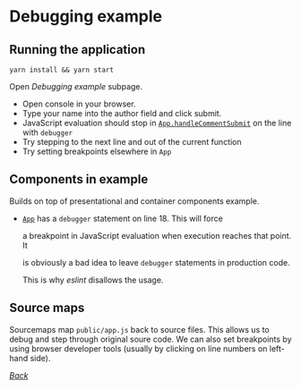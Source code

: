 # Debugging example

## Running the application

```text
yarn install && yarn start
```

Open _Debugging example_ subpage.

* Open console in your browser.
* Type your name into the author field and click submit.
* JavaScript evaluation should stop in [`App.handleCommentSubmit`](https://github.com/urmastalimaa/interactive_frontend_development_2018/tree/cdb4bae60178ff8cb84deb048ae3ba7f93a069f5/lecture_3/src/debugging/App.js#L18) on the line with `debugger`
* Try stepping to the next line and out of the current function
* Try setting breakpoints elsewhere in `App`

## Components in example

Builds on top of presentational and container components example.

* [`App`](https://github.com/urmastalimaa/interactive_frontend_development_2018/tree/cdb4bae60178ff8cb84deb048ae3ba7f93a069f5/lecture_3/src/debugging/App.js#L18) has a `debugger` statement on line 18. This will force

  a breakpoint in JavaScript evaluation when execution reaches that point. It

  is obviously a bad idea to leave `debugger` statements in production code.

  This is why _eslint_ disallows the usage.

## Source maps

Sourcemaps map `public/app.js` back to source files. This allows us to debug and step through original soure code. We can also set breakpoints by using browser developer tools \(usually by clicking on line numbers on left-hand side\).

[_Back_](../../lecture_3-1.md)

